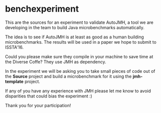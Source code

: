 # benchexperiment
This are the sources for an experiment to validate AutoJMH, a tool we are developing in the team to build Java microbenchmarks automatically.

The idea is to see if AutoJMH is at least as good as a human building microbenchmarks. The results will be used in a paper we hope to submit to ISSTA'16.

Could you please make sure they compile in your machine to save time at the Diverse Coffe? They use JMH as dependency.

In the experiment we will be asking you to take small pieces of code out of the **Source** project and build a microbenchmark for it using the **jmh-template** project.

If any of you have any experience with JMH please let me know to avoid disparities that could bias the experiment :)

Thank you for your participation!
